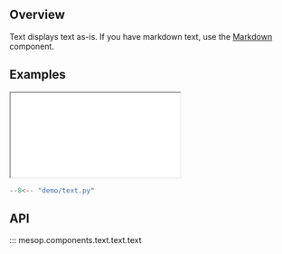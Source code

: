 ## Overview

Text displays text as-is. If you have markdown text, use the [Markdown](./markdown.md) component.

## Examples

<iframe class="component-demo" src="/mesop/demo/?demo=text"></iframe>

```python
--8<-- "demo/text.py"
```

## API

::: mesop.components.text.text.text
